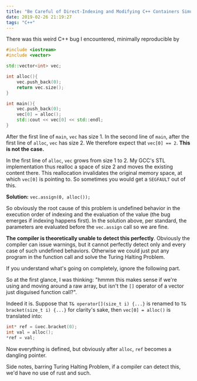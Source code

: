 ```yaml
---
title: "Be Careful of Direct-Indexing and Modifying C++ Containers Simultaneously"
date: 2019-02-26 21:19:27
tags: "C++"
---
```

There was this weird C++ bug I encountered, minimally reproducible by
```cpp
#include <iostream>
#include <vector>

std::vector<int> vec;

int alloc(){
    vec.push_back(0);
    return vec.size();
}

int main(){
    vec.push_back(0);
    vec[0] = alloc();
    std::cout << vec[0] << std::endl;
}
```

After the first line of `main`, `vec` has size 1. In the second line of `main`, after the first line of `alloc`, `vec` has size 2. We therefore expect that `vec[0] == 2`. **This is not the case.**

In the first line of `alloc`, `vec` grows from size 1 to 2. My GCC's STL implementation thus realloc a space of size 2 and moves the existing content there. This reallocation invalidates the original memory space, at which `vec[0]` is pointing to. So sometimes you would get a `SEGFAULT` out of this.

**Solution:** `vec.assign(0, alloc());`

So obviously the root cause of this problem is undefined behavior in the execution order of indexing and the evaluation of the value (the bug emerges if indexing happens first). In the solution above, per standard, the parameters are evaluated before the `vec.assign` call so we are fine.

**The compiler is theoretically unable to detect this perfectly**. Obviously the compiler can issue warnings, but it cannot perfectly detect only and every case of such undefined behaviors. Otherwise we could just put any program in the function call and solve the Turing Halting Problem.

If you understand what's going on completely, ignore the following part.

So at the first glance, I was thinking: "hmmm this makes sense if we're using and moving around a raw array, but isn't the `[]` operator of a vector just disguised function call?".

Indeed it is. Suppose that `T& operator[](size_t i) {...}` is renamed to `T& bracket(size_t i) {...}` for clarity's sake, then `vec[0] = alloc()` is translated into:

```cpp
int* ref = &vec.bracket(0);
int val = alloc();
*ref = val;
```

Now everything is defined, but obviously after `alloc`, `ref` becomes a dangling pointer.

Side notes, barring Turing Halting Problem, if a compiler can detect this, we'd have no use of rust and such.